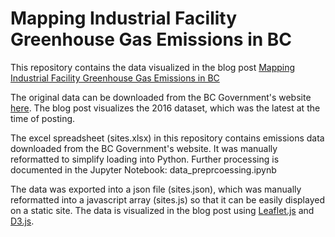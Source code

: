 # Mapping Industrial Facility Greenhouse Gas Emissions in BC

This repository contains the data visualized in the blog post [Mapping Industrial Facility Greenhouse Gas Emissions in BC](https://inletlabs.com/2019/01/20/BC_GHG.html)

The original data can be downloaded from the BC Government's website [here](https://www2.gov.bc.ca/gov/content/environment/climate-change/data/industrial-facility-ghg). The blog post visualizes the 2016 dataset, which was the latest at the time of posting. 

The excel spreadsheet (sites.xlsx) in this repository contains emissions data downloaded from the BC Government's website. It was manually reformatted to simplify loading into Python. Further processing is documented in the Jupyter Notebook: data_preprcoessing.ipynb 

The data was exported into a json file (sites.json), which was manually reformatted into a javascript array (sites.js) so that it can be easily displayed on a static site. The data is visualized in the blog post using [Leaflet.js](https://leafletjs.com/) and [D3.js](https://d3js.org/).